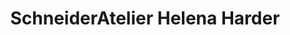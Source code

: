 ---
title: "SchneiderAtelier Helena Harder"
url: /euskirchen/schneideratelier-helena-harder/
shop: Schneiderei
---